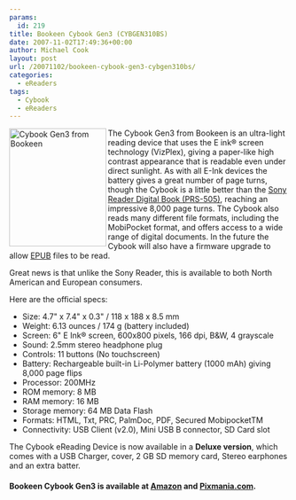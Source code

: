 ```yaml
---
params:
  id: 219
title: Bookeen Cybook Gen3 (CYBGEN310BS)
date: 2007-11-02T17:49:36+00:00
author: Michael Cook
layout: post
url: /20071102/bookeen-cybook-gen3-cybgen310bs/
categories:
  - eReaders
tags:
  - Cybook
  - eReaders
---
```

<img title="Cybook Gen3 from Bookeen" src="/images/cybook.jpg" alt="Cybook Gen3 from Bookeen" width="175" height="213" align="left" />The Cybook Gen3 from Bookeen is an ultra-light reading device that uses the E ink® screen technology (<span class="smallfont">VizPlex)</span>, giving a paper-like high contrast appearance that is readable even under direct sunlight. As with all E-Ink devices the battery gives a great number of page turns, though the Cybook is a little better than the [Sony Reader Digital Book (PRS-505)](/20071003/sony-reader-digital-book-prs-505/ "Sony Reader PRS-505"), reaching an impressive 8,000 page turns. The Cybook also reads many different file formats, including the MobiPocket format, and offers access to a wide range of digital documents. In the future the Cybook will also have a firmware upgrade to allow <a href="https://en.wikipedia.org/wiki/EPUB" target="_blank">EPUB</a> files to be read.

Great news is that unlike the Sony Reader, this is available to both North American and European consumers.

Here are the official specs:

  * Size: 4.7" x 7.4" x 0.3" / 118 x 188 x 8.5 mm
  * Weight: 6.13 ounces / 174 g (battery included)
  * Screen: 6" E Ink® screen, 600x800 pixels, 166 dpi, B&W, 4 grayscale
  * Sound: 2.5mm stereo headphone plug
  * Controls: 11 buttons (No touchscreen)
  * Battery: Rechargeable built-in Li-Polymer battery (1000 mAh) giving 8,000 page flips
  * Processor: 200MHz
  * ROM memory: 8 MB
  * RAM memory: 16 MB
  * Storage memory: 64 MB Data Flash
  * Formats: HTML, Txt, PRC, PalmDoc, PDF, Secured MobipocketTM
  * Connectivity: USB Client (v2.0), Mini USB B connector, SD Card slot

The Cybook eReading Device is now available in a **Deluxe version**, which comes with a USB Charger, cover, 2 GB SD memory card, Stereo earphones and an extra batter.

#### Bookeen Cybook Gen3 is available at <a title="Bookeen Cybook" href="/out.php?id=amazon&s=1&t=bookeen-cybook&c=post20071102" rel="nofollow">Amazon</a> and <a title="Visit PIXmania.com UK for the Cybook Gen3" href="/out.php?id=pixmania&s=1&t=bookeen-cybook&c=post" rel="nofollow">Pixmania.com</a>.
